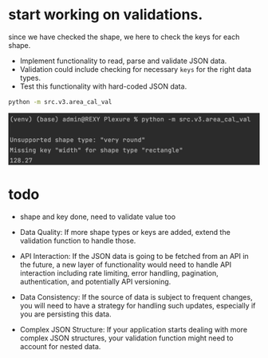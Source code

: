 # start working on validations.
since we have checked the shape, we here to check the keys for each shape.


- Implement functionality to read, parse and validate JSON data. 
- Validation could include checking for necessary `keys` for the right data types. 
- Test this functionality with hard-coded JSON data.

```bash
python -m src.v3.area_cal_val    
```

![](../../Pictures/Pasted%20image%2020230610171628.png)


# todo

- shape and key done, need to validate value too

- Data Quality: If more shape types or keys are added, extend the validation function to handle those.

- API Interaction: If the JSON data is going to be fetched from an API in the future, a new layer of functionality would need to handle API interaction including rate limiting, error handling, pagination, authentication, and potentially API versioning.

- Data Consistency: If the source of data is subject to frequent changes, you will need to have a strategy for handling such updates, especially if you are persisting this data.

- Complex JSON Structure: If your application starts dealing with more complex JSON structures, your validation function might need to account for nested data.
